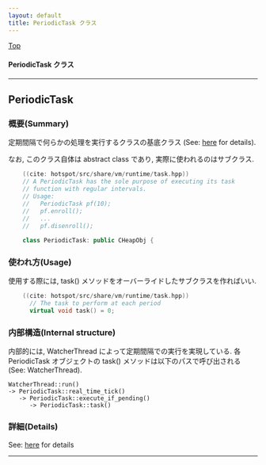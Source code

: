 ```yaml
---
layout: default
title: PeriodicTask クラス 
---
```

[Top](../index.html)

#### PeriodicTask クラス 



---
## <a name="noQXnw0etv" id="noQXnw0etv">PeriodicTask</a>

### 概要(Summary)
定期間隔で何らかの処理を実行するクラスの基底クラス (See: [here](nohcAO37b3.html) for details).

なお, このクラス自体は abstract class であり, 実際に使われるのはサブクラス.


```cpp
    ((cite: hotspot/src/share/vm/runtime/task.hpp))
    // A PeriodicTask has the sole purpose of executing its task
    // function with regular intervals.
    // Usage:
    //   PeriodicTask pf(10);
    //   pf.enroll();
    //   ...
    //   pf.disenroll();
    
    class PeriodicTask: public CHeapObj {
```

### 使われ方(Usage)
使用する際には, task() メソッドをオーバーライドしたサブクラスを作ればいい.


```cpp
    ((cite: hotspot/src/share/vm/runtime/task.hpp))
      // The task to perform at each period
      virtual void task() = 0;
```

### 内部構造(Internal structure)
内部的には, WatcherThread によって定期間隔での実行を実現している.
各 PeriodicTask オブジェクトの task() メソッドは以下のパスで呼び出される (See: WatcherThread).

```
WatcherThread::run()
-> PeriodicTask::real_time_tick()
   -> PeriodicTask::execute_if_pending()
      -> PeriodicTask::task()
```




### 詳細(Details)
See: [here](../doxygen/classPeriodicTask.html) for details

---
